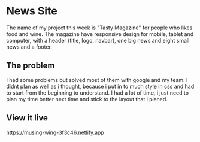 # News Site

The name of my project this week is "Tasty Magazine" for people who likes food and wine. The magazine have responsive design for mobile, tablet and computer, with a header (title, logo, navbar), one big news and eight small news and a footer.

## The problem

I had some problems but solved most of them with google and my team. I didnt plan as well as i thought, because i put in to much style in css and had to start from the beginning to understand. I had a lot of time, i just need to plan my time better next time and stick to the layout that i planed.


## View it live
https://musing-wing-3f3c46.netlify.app
